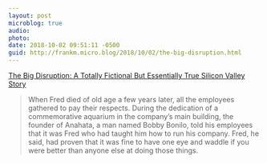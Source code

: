 ```yaml
---
layout: post
microblog: true
audio: 
photo: 
date: 2018-10-02 09:51:11 -0500
guid: http://frankm.micro.blog/2018/10/02/the-big-disruption.html
---
```

[The Big Disruption: A Totally Fictional But Essentially True Silicon Valley Story](https://medium.com/s/the-big-disruption/the-big-disruption-36fbed0268cf)
>When Fred died of old age a few years later, all the employees gathered to pay their respects. During the dedication of a commemorative aquarium in the company’s main building, the founder of Anahata, a man named Bobby Bonilo, told his employees that it was Fred who had taught him how to run his company. Fred, he said, had proven that it was fine to have one eye and waddle if you were better than anyone else at doing those things.
